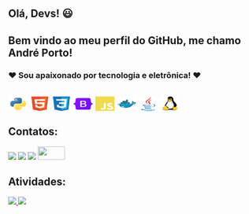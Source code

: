 ## Olá, Devs! :smiley:
## Bem vindo ao meu perfil do GitHub, me chamo André Porto!
### :heart: Sou apaixonado por tecnologia e eletrônica! :heart:

<div style="display: inline_block"><br>
  <img align="center" alt="Andre-Python" height="30" width="40" src="https://raw.githubusercontent.com/devicons/devicon/master/icons/python/python-original.svg">
  <img align="center" alt="Andre-HTML" height="30" width="40" src="https://raw.githubusercontent.com/devicons/devicon/master/icons/html5/html5-original.svg">
  <img align="center" alt="Andre-CSS" height="30" width="40" src="https://raw.githubusercontent.com/devicons/devicon/master/icons/css3/css3-original.svg">
  <img align="center" alt="Andre-bootstrap" height="30" width="40" src="https://raw.githubusercontent.com/devicons/devicon/master/icons/bootstrap/bootstrap-original.svg">
  <img align="center" alt="Andre-Js" height="30" width="40" src="https://raw.githubusercontent.com/devicons/devicon/master/icons/javascript/javascript-plain.svg">
  <img align="center" alt="Andre-Docker" height="30" width="40" src="https://raw.githubusercontent.com/devicons/devicon/master/icons/docker/docker-original.svg">
  <img align="center" alt="Andre-Java" height="30" width="40" src="https://raw.githubusercontent.com/devicons/devicon/master/icons/java/java-original.svg">
  <img align="center" alt="Andre-Linux" height="30" width="40" src="https://raw.githubusercontent.com/devicons/devicon/master/icons/linux/linux-original.svg">
</div>
  
  ## Contatos:
 
<div> 
  <a href="https://www.youtube.com/channel/UCvezsvw7863OVTyldaRQ6YQ" target="_blank"><img src="https://img.shields.io/badge/YouTube-FF0000?style=for-the-badge&logo=youtube&logoColor=white" target="_blank"></a>
  <a href = "mailto:andreportol@gmail.com"><img src="https://img.shields.io/badge/-Gmail-%23333?style=for-the-badge&logo=gmail&logoColor=white" target="_blank"></a>
  <a href="https://www.linkedin.com/in/rafaella-ballerini-45875016a" target="_blank"><img src="https://img.shields.io/badge/-LinkedIn-%230077B5?style=for-the-badge&logo=linkedin&logoColor=white" target="_blank"></a>  
  <a href="https://www.andreportol.com.br" target="_blank"><img height="27" width="55" src="https://img.shields.io/badge/SITE-aa" target="_blank"></a>
</div>

## Atividades:

<div>
<a href="https://github.com/andreportol">
<img loading="lazy" height="180em" src="https://github-readme-stats.vercel.app/api/top-langs/?username=andreportol&layout=compact&langs_count=7&theme=dracula"/>
<img loading="lazy" height="180em" src="https://github-readme-stats.vercel.app/api?username=andreportol&show_icons=true&theme=dracula&include_all_commits=true&count_private=true"/>
</div>

